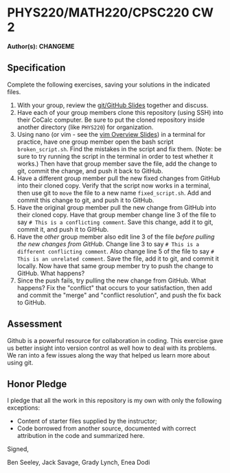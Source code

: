 # PHYS220/MATH220/CPSC220 CW 2

**Author(s):** **CHANGEME**

## Specification

Complete the following exercises, saving your solutions in the indicated files. 

1. With your group, review the [git/GitHub Slides](https://slides.com/profdressel/git-overview) together and discuss.
1. Have each of your group members clone this repository (using SSH) into their CoCalc computer. Be sure to put the cloned repository inside another directory (like `PHYS220`) for organization.
1. Using nano (or vim - see the [vim Overview Slides](https://slides.com/profdressel/vim-overview)) in a terminal for practice, have one group member open the bash script `broken_script.sh`. Find the mistakes in the script and fix them. (Note: be sure to try running the script in the terminal in order to test whether it works.) Then have that group member save the file, add the change to git, commit the change, and push it back to GitHub.
1. Have a different group member pull the new fixed changes from GitHub into their cloned copy. Verify that the script now works in a terminal, then use git to `move` the file to a new name `fixed_script.sh`. Add and commit this change to git, and push it to GitHub.
1. Have the original group member pull the new change from GitHub into their cloned copy. Have that group member change line 3 of the file to say `# This is a conflicting comment`. Save this change, add it to git, commit it, and push it to GitHub.
1. Have the _other_ group member also edit line 3 of the file _before pulling the new changes from GitHub_. Change line 3 to say `# This is a different conflicting comment`. Also change line 5 of the file to say `# This is an unrelated comment`. Save the file, add it to git, and commit it locally. Now have that same group member try to push the change to GitHub. What happens?
1. Since the push fails, try pulling the new change from GitHub. What happens? Fix the "conflict" that occurs to your satisfaction, then add and commit the "merge" and "conflict resolution", and push the fix back to GitHub.

## Assessment

Github is a powerful resource for collaboration in coding. This exercise gave us better insight into version control as well how to deal with its problems. We ran into a few issues along the way that helped us learn more about using git.

## Honor Pledge

I pledge that all the work in this repository is my own with only the following exceptions:

* Content of starter files supplied by the instructor;
* Code borrowed from another source, documented with correct attribution in the code and summarized here.

Signed,

Ben Seeley, Jack Savage, Grady Lynch, Enea Dodi
